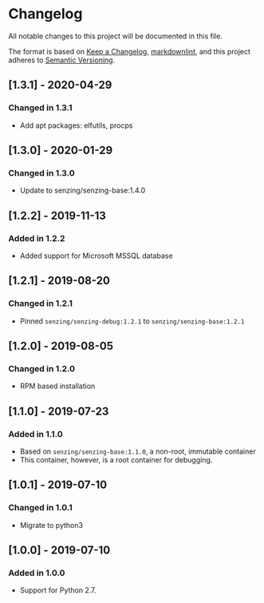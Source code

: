# Changelog

All notable changes to this project will be documented in this file.

The format is based on [Keep a Changelog](https://keepachangelog.com/en/1.0.0/),
[markdownlint](https://dlaa.me/markdownlint/),
and this project adheres to [Semantic Versioning](https://semver.org/spec/v2.0.0.html).

## [1.3.1] - 2020-04-29

### Changed in 1.3.1

- Add apt packages: elfutils, procps

## [1.3.0] - 2020-01-29

### Changed in 1.3.0

- Update to senzing/senzing-base:1.4.0

## [1.2.2] - 2019-11-13

### Added in 1.2.2

- Added support for Microsoft MSSQL database

## [1.2.1] - 2019-08-20

### Changed in 1.2.1

- Pinned `senzing/senzing-debug:1.2.1` to `senzing/senzing-base:1.2.1`

## [1.2.0] - 2019-08-05

### Changed in 1.2.0

- RPM based installation

## [1.1.0] - 2019-07-23

### Added in 1.1.0

- Based on `senzing/senzing-base:1.1.0`, a non-root, immutable container
- This container, however, is a root container for debugging.

## [1.0.1] - 2019-07-10

### Changed in 1.0.1

- Migrate to python3

## [1.0.0] - 2019-07-10

### Added in 1.0.0

- Support for Python 2.7.
